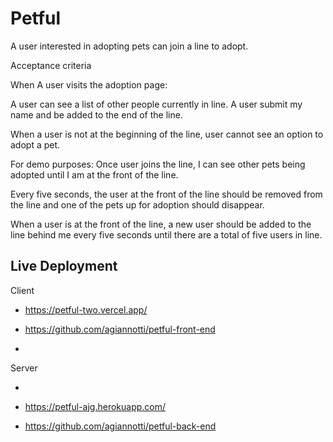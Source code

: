 # Petful

A user interested in adopting pets can join a line to adopt.

Acceptance criteria

When A user visits the adoption page:

A user can see a list of other people currently in line.
A user submit my name and be added to the end of the line.

When a user is not at the beginning of the line, user cannot see an option to adopt a pet.

For demo purposes: Once user joins the line, I can see other pets being adopted until I am at the front of the line.

Every five seconds, the user at the front of the line should be removed from the line and one of the pets up for adoption should disappear.

When a user is at the front of the line, a new user should be added to the line behind me every five seconds until there are a total of five users in line.

## Live Deployment

Client

- https://petful-two.vercel.app/

- https://github.com/agiannotti/petful-front-end

-

Server

-

- https://petful-ajg.herokuapp.com/

- https://github.com/agiannotti/petful-back-end
